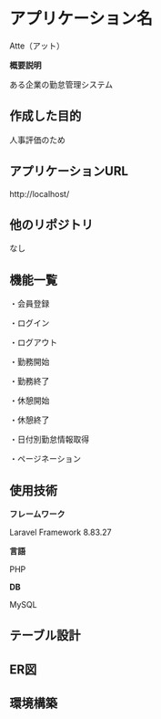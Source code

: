 # アプリケーション名
Atte（アット）

**概要説明**

ある企業の勤怠管理システム
## 作成した目的
人事評価のため
## アプリケーションURL
http://localhost/
## 他のリポジトリ
なし
## 機能一覧
・会員登録

・ログイン

・ログアウト

・勤務開始

・勤務終了

・休憩開始

・休憩終了

・日付別勤怠情報取得

・ページネーション
## 使用技術
**フレームワーク**

Laravel Framework 8.83.27

**言語**

PHP

**DB**

MySQL
## テーブル設計

## ER図

## 環境構築
